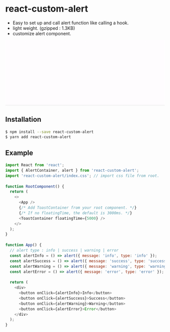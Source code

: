 # react-custom-alert

- Easy to set up and call alert function like calling a hook.
- light weight. (gzipped : 1.3KB)
- customize alert component.

![React toastify](./sample-video.gif 'React toastify')

## Installation

```sh
$ npm install --save react-custom-alert
$ yarn add react-custom-alert
```

## Example

```js
import React from 'react';
import { AlertContainer, alert } from 'react-custom-alert';
import 'react-custom-alert/index.css'; // import css file from root.

function RootComponent() {
  return (
    <>
      <App />
      {/* Add ToastContainer from your root component. */}
      {/* If no floatingTime, the default is 3000ms. */}
      <ToastContainer floatingTime={5000} />
    </>
  );
}

function App() {
  // alert type : info | success | warning | error
  const alertInfo = () => alert({ message: 'info', type: 'info' });
  const alertSuccess = () => alert({ message: 'success', type: 'success' });
  const alertWarning = () => alert({ message: 'warning', type: 'warning' });
  const alertError = () => alert({ message: 'error', type: 'error' });

  return (
    <div>
      <button onClick={alertInfo}>Info</button>
      <button onClick={alertSuccess}>Success</button>
      <button onClick={alertWarning}>Warning</button>
      <button onClick={alertError}>Error</button>
    </div>
  );
}
```
